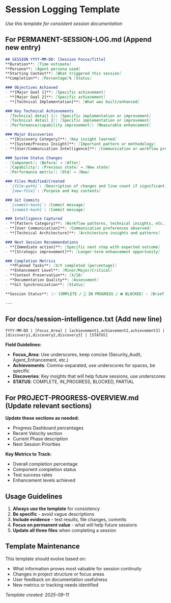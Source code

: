 # Session Logging Template
*Use this template for consistent session documentation*

## For PERMANENT-SESSION-LOG.md (Append new entry)

```markdown
## SESSION YYYY-MM-DD: [Session Focus/Title]
**Duration**: [Time estimate]  
**Persona**: [Agent persona used]  
**Starting Context**: [What triggered this session]  
**Completion**: [Percentage]% [Status]

### Objectives Achieved
- **[Major Goal 1]**: [Specific achievement]
- **[Major Goal 2]**: [Specific achievement]
- **[Technical Implementation]**: [What was built/enhanced]

### Key Technical Achievements  
- [Technical detail 1]: [Specific implementation or improvement]
- [Technical detail 2]: [Specific implementation or improvement]
- [Performance/capability improvement]: [Measurable enhancement]

### Major Discoveries
- **[Discovery Category]**: [Key insight learned]
- **[System/Process Insight]**: [Important pattern or methodology]
- **[User/Communication Intelligence]**: [Communication or workflow preference]

### System Status Changes
- [Component]: [Before] → [After]
- [Capability]: [Previous state] → [New state]
- [Performance metric]: [Old] → [New]

### Files Modified/Created
- `[file-path]`: [Description of changes and line count if significant]
- `[new-file]`: [Purpose and key contents]

### Git Commits
- `[commit-hash]`: [Commit message]
- `[commit-hash]`: [Commit message]

### Intelligence Captured
- **[Pattern Category]**: [Workflow patterns, technical insights, etc.]
- **[User Communication]**: [Communication preferences observed]
- **[Technical Architecture]**: [Architecture insights and patterns]

### Next Session Recommendations
- **[Immediate action]**: [Specific next step with expected outcome]
- **[Strategic improvement]**: [Longer-term enhancement opportunity]

### Completion Metrics
- **Planned Tasks**: [X/Y completed (percentage)]
- **Enhancement Level**: [Minor/Major/Critical]
- **Context Preservation**: [X/10]
- **Documentation Quality**: [Assessment]
- **Git Synchronization**: [Status]

**Session Status**: [✅ COMPLETE / 🔄 IN PROGRESS / ❌ BLOCKED] - [Brief status description]

---
```

## For docs/session-intelligence.txt (Add new line)

```
YYYY-MM-DD | [Focus_Area] | [achievement1,achievement2,achievement3] | [discovery1,discovery2,discovery3] | [STATUS]
```

**Field Guidelines:**
- **Focus_Area**: Use underscores, keep concise (Security_Audit, Agent_Enhancement, etc.)
- **Achievements**: Comma-separated, use underscores for spaces, be specific
- **Discoveries**: Key insights that will help future sessions, use underscores
- **STATUS**: COMPLETE, IN_PROGRESS, BLOCKED, PARTIAL

## For PROJECT-PROGRESS-OVERVIEW.md (Update relevant sections)

**Update these sections as needed:**
- Progress Dashboard percentages
- Recent Velocity section
- Current Phase description
- Next Session Priorities

**Key Metrics to Track:**
- Overall completion percentage
- Component completion status
- Test success rates
- Enhancement levels achieved

## Usage Guidelines

1. **Always use the template** for consistency
2. **Be specific** - avoid vague descriptions
3. **Include evidence** - test results, file changes, commits
4. **Focus on permanent value** - what will help future sessions
5. **Update all three files** when completing a session

## Template Maintenance

This template should evolve based on:
- What information proves most valuable for session continuity
- Changes in project structure or focus areas
- User feedback on documentation usefulness
- New metrics or tracking needs identified

*Template created: 2025-09-11*